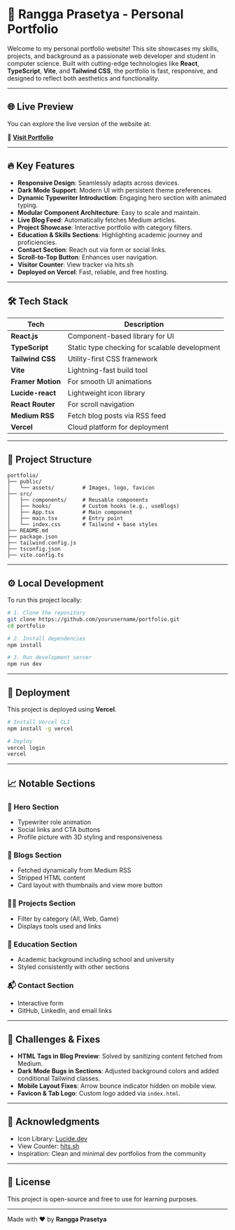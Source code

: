 # 🚀 Rangga Prasetya - Personal Portfolio

Welcome to my personal portfolio website! This site showcases my skills, projects, and background as a passionate web developer and student in computer science. Built with cutting-edge technologies like **React**, **TypeScript**, **Vite**, and **Tailwind CSS**, the portfolio is fast, responsive, and designed to reflect both aesthetics and functionality.

---

## 🌐 Live Preview

You can explore the live version of the website at:

**🔗 [Visit Portfolio](https://ranggaprasetya.vercel.app/)**

---

## 🔥 Key Features

- **Responsive Design**: Seamlessly adapts across devices.
- **Dark Mode Support**: Modern UI with persistent theme preferences.
- **Dynamic Typewriter Introduction**: Engaging hero section with animated typing.
- **Modular Component Architecture**: Easy to scale and maintain.
- **Live Blog Feed**: Automatically fetches Medium articles.
- **Project Showcase**: Interactive portfolio with category filters.
- **Education & Skills Sections**: Highlighting academic journey and proficiencies.
- **Contact Section**: Reach out via form or social links.
- **Scroll-to-Top Button**: Enhances user navigation.
- **Visitor Counter**: View tracker via hits.sh
- **Deployed on Vercel**: Fast, reliable, and free hosting.

---

## 🛠️ Tech Stack

| Tech              | Description |
|------------------|-------------|
| **React.js**      | Component-based library for UI |
| **TypeScript**    | Static type checking for scalable development |
| **Tailwind CSS**  | Utility-first CSS framework |
| **Vite**          | Lightning-fast build tool |
| **Framer Motion** | For smooth UI animations |
| **Lucide-react**  | Lightweight icon library |
| **React Router**  | For scroll navigation |
| **Medium RSS**    | Fetch blog posts via RSS feed |
| **Vercel**        | Cloud platform for deployment |

---

## 🧱 Project Structure

```
portfolio/
├── public/
│   └── assets/         # Images, logo, favicon
├── src/
│   ├── components/     # Reusable components
│   ├── hooks/          # Custom hooks (e.g., useBlogs)
│   ├── App.tsx         # Main component
│   ├── main.tsx        # Entry point
│   └── index.css       # Tailwind + base styles
├── README.md
├── package.json
├── tailwind.config.js
├── tsconfig.json
├── vite.config.ts
```

---

## ⚙️ Local Development

To run this project locally:

```bash
# 1. Clone the repository
git clone https://github.com/yourusername/portfolio.git
cd portfolio

# 2. Install dependencies
npm install

# 3. Run development server
npm run dev
```

---

## 🚀 Deployment

This project is deployed using **Vercel**.

```bash
# Install Vercel CLI
npm install -g vercel

# Deploy
vercel login
vercel
```

---

## 📈 Notable Sections

### 🎯 Hero Section
- Typewriter role animation
- Social links and CTA buttons
- Profile picture with 3D styling and responsiveness

### 📄 Blogs Section
- Fetched dynamically from Medium RSS
- Stripped HTML content
- Card layout with thumbnails and view more button

### 🧑‍💻 Projects Section
- Filter by category (All, Web, Game)
- Displays tools used and links

### 🏫 Education Section
- Academic background including school and university
- Styled consistently with other sections

### 📬 Contact Section
- Interactive form
- GitHub, LinkedIn, and email links


---

## 🧪 Challenges & Fixes

- **HTML Tags in Blog Preview**: Solved by sanitizing content fetched from Medium.
- **Dark Mode Bugs in Sections**: Adjusted background colors and added conditional Tailwind classes.
- **Mobile Layout Fixes**: Arrow bounce indicator hidden on mobile view.
- **Favicon & Tab Logo**: Custom logo added via `index.html`.

---

## 🙌 Acknowledgments

- Icon Library: [Lucide.dev](https://lucide.dev)
- View Counter: [hits.sh](https://hits.sh)
- Inspiration: Clean and minimal dev portfolios from the community

---

## 📝 License

This project is open-source and free to use for learning purposes.

---

Made with ❤️ by **Rangga Prasetya**
